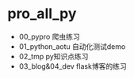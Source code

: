 # pro_all_py

* 00_pypro 爬虫练习
* 01_python_aotu 自动化测试demo
* 02_tmp py知识点练习
* 03_blog&04_dev flask博客的练习
